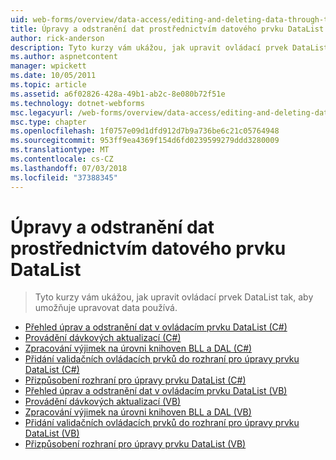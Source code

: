 ```yaml
---
uid: web-forms/overview/data-access/editing-and-deleting-data-through-the-datalist/index
title: Úpravy a odstranění dat prostřednictvím datového prvku DataList | Dokumentace Microsoftu
author: rick-anderson
description: Tyto kurzy vám ukážou, jak upravit ovládací prvek DataList tak, aby umožňuje upravovat data používá.
ms.author: aspnetcontent
manager: wpickett
ms.date: 10/05/2011
ms.topic: article
ms.assetid: a6f02826-428a-49b1-ab2c-8e080b72f51e
ms.technology: dotnet-webforms
msc.legacyurl: /web-forms/overview/data-access/editing-and-deleting-data-through-the-datalist
msc.type: chapter
ms.openlocfilehash: 1f0757e09d1dfd912d7b9a736be6c21c05764948
ms.sourcegitcommit: 953ff9ea4369f154d6fd0239599279ddd3280009
ms.translationtype: MT
ms.contentlocale: cs-CZ
ms.lasthandoff: 07/03/2018
ms.locfileid: "37388345"
---
```

<a name="editing-and-deleting-data-through-the-datalist"></a>Úpravy a odstranění dat prostřednictvím datového prvku DataList
====================
> Tyto kurzy vám ukážou, jak upravit ovládací prvek DataList tak, aby umožňuje upravovat data používá.


- [Přehled úprav a odstranění dat v ovládacím prvku DataList (C#)](an-overview-of-editing-and-deleting-data-in-the-datalist-cs.md)
- [Provádění dávkových aktualizací (C#)](performing-batch-updates-cs.md)
- [Zpracování výjimek na úrovni knihoven BLL a DAL (C#)](handling-bll-and-dal-level-exceptions-cs.md)
- [Přidání validačních ovládacích prvků do rozhraní pro úpravy prvku DataList (C#)](adding-validation-controls-to-the-datalist-s-editing-interface-cs.md)
- [Přizpůsobení rozhraní pro úpravy prvku DataList (C#)](customizing-the-datalist-s-editing-interface-cs.md)
- [Přehled úprav a odstranění dat v ovládacím prvku DataList (VB)](an-overview-of-editing-and-deleting-data-in-the-datalist-vb.md)
- [Provádění dávkových aktualizací (VB)](performing-batch-updates-vb.md)
- [Zpracování výjimek na úrovni knihoven BLL a DAL (VB)](handling-bll-and-dal-level-exceptions-vb.md)
- [Přidání validačních ovládacích prvků do rozhraní pro úpravy prvku DataList (VB)](adding-validation-controls-to-the-datalist-s-editing-interface-vb.md)
- [Přizpůsobení rozhraní pro úpravy prvku DataList (VB)](customizing-the-datalist-s-editing-interface-vb.md)
